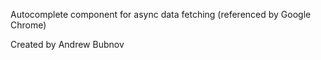 Autocomplete component for async data fetching (referenced by Google Chrome)

Created by Andrew Bubnov
